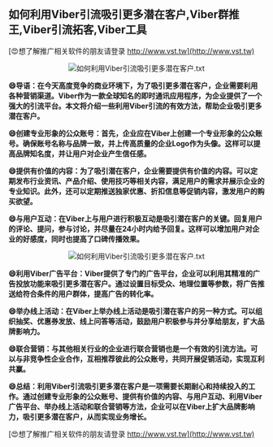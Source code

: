 ## **如何利用Viber引流吸引更多潜在客户,Viber群推王,Viber引流拓客,Viber工具**

[😍想了解推广相关软件的朋友请登录 http://www.vst.tw](http://www.vst.tw)

 <center><img src="https://vst.tw/MP4/tuiguang/png/1.png" alt="如何利用Viber引流吸引更多潜在客户.txt"></center>

**😄导语：在今天高度竞争的商业环境下，为了吸引更多潜在客户，企业需要利用各种营销渠道。Viber作为一款全球知名的即时通讯应用程序，为企业提供了一个强大的引流平台。本文将介绍一些利用Viber引流的有效方法，帮助企业吸引更多潜在客户。**

**😄创建专业形象的公众账号：首先，企业应在Viber上创建一个专业形象的公众账号。确保账号名称与品牌一致，并上传高质量的企业Logo作为头像。这样可以提高品牌知名度，并让用户对企业产生信任感。**

**😄提供有价值的内容：为了吸引潜在客户，企业需要提供有价值的内容。可以定期发布行业资讯、产品介绍、使用技巧等相关内容，满足用户的需求并展示企业的专业知识。此外，还可以定期推送独家优惠、折扣信息等促销内容，激发用户的购买欲望。**

**😄与用户互动：在Viber上与用户进行积极互动是吸引潜在客户的关键。回复用户的评论、提问，参与讨论，并尽量在24小时内给予回复。这样可以增加用户对企业的好感度，同时也提高了口碑传播效果。**

 <center><img src="https://vst.tw/MP4/tuiguang/png/8.png" alt="如何利用Viber引流吸引更多潜在客户.txt"></center>

**😄利用Viber广告平台：Viber提供了专门的广告平台，企业可以利用其精准的广告投放功能来吸引更多潜在客户。通过设置目标受众、地理位置等参数，将广告推送给符合条件的用户群体，提高广告的转化率。**

**😄举办线上活动：在Viber上举办线上活动是吸引潜在客户的另一种方式。可以组织抽奖、优惠券发放、线上问答等活动，鼓励用户积极参与并分享给朋友，扩大品牌影响力。**

**😄联合营销：与其他相关行业的企业进行联合营销也是一个有效的引流方法。可以与非竞争性企业合作，互相推荐彼此的公众账号，共同开展促销活动，实现互利共赢。**

**😄总结：利用Viber引流吸引更多潜在客户是一项需要长期耐心和持续投入的工作。通过创建专业形象的公众账号、提供有价值的内容、与用户互动、利用Viber广告平台、举办线上活动和联合营销等方法，企业可以在Viber上扩大品牌影响力，吸引更多潜在客户，从而实现业务增长。**

[😍想了解推广相关软件的朋友请登录 http://www.vst.tw](http://www.vst.tw)



